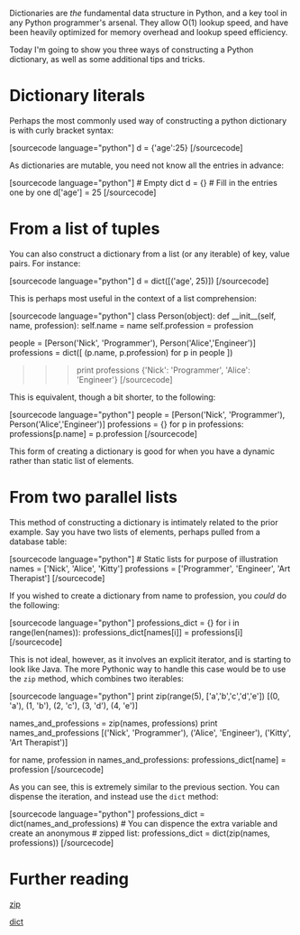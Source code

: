 Dictionaries are *the* fundamental data structure in Python, and a key tool in any Python programmer's arsenal.  They allow O(1) lookup speed, and have been heavily optimized for memory overhead and lookup speed efficiency.

Today I'm going to show you three ways of constructing a Python dictionary, as well as some additional tips and tricks.

# Dictionary literals
Perhaps the most commonly used way of constructing a python dictionary is with curly bracket syntax:

<div>
[sourcecode language="python"]
d = {'age':25}
[/sourcecode]
</div>

As dictionaries are mutable, you need not know all the entries in advance:

<div>
[sourcecode language="python"]
# Empty dict
d = {}
# Fill in the entries one by one
d['age'] = 25
[/sourcecode]
</div>

# From a list of tuples
You can also construct a dictionary from a list (or any iterable) of key, value pairs.  For instance:

<div>
[sourcecode language="python"]
d = dict([('age', 25)])
[/sourcecode]
</div>

This is perhaps most useful in the context of a list comprehension:

<div>
[sourcecode language="python"]
class Person(object):
	def __init__(self, name, profession):
		self.name = name
		self.profession = profession
		
people = [Person('Nick', 'Programmer'), Person('Alice','Engineer')]
professions = dict([ (p.name, p.profession) for p in people ])
>>> print professions
{'Nick': 'Programmer', 'Alice': 'Engineer'}
[/sourcecode]
</div>

This is equivalent, though a bit shorter, to the following:

<div>
[sourcecode language="python"]
people = [Person('Nick', 'Programmer'), Person('Alice','Engineer')]
professions = {}
for p in professions:
	professions[p.name] = p.profession
[/sourcecode]
</div>

This form of creating a dictionary is good for when you have a dynamic rather than static list of elements.

# From two parallel lists
This method of constructing a dictionary is intimately related to the prior example.  Say you have two lists of elements, perhaps pulled from a database table:

<div>
[sourcecode language="python"]
# Static lists for purpose of illustration
names = ['Nick', 'Alice', 'Kitty']
professions = ['Programmer', 'Engineer', 'Art Therapist']
[/sourcecode]
</div>

If you wished to create a dictionary from name to profession, you *could* do the following:

<div>
[sourcecode language="python"]
professions_dict = {}
for i in range(len(names)):
	professions_dict[names[i]] = professions[i]
[/sourcecode]
</div>

This is not ideal, however, as it involves an explicit iterator, and is starting to look like Java.  The more Pythonic way to handle this case would be to use the `zip` method, which combines two iterables:

<div>
[sourcecode language="python"]
print zip(range(5), ['a','b','c','d','e'])
[(0, 'a'), (1, 'b'), (2, 'c'), (3, 'd'), (4, 'e')]

names_and_professions = zip(names, professions)
print names_and_professions
[('Nick', 'Programmer'), ('Alice', 'Engineer'), ('Kitty', 'Art Therapist')]

for name, profession in names_and_professions:
	professions_dict[name] = profession
[/sourcecode]
</div>
	
As you can see, this is extremely similar to the previous section.  You can dispense the iteration, and instead use the `dict` method:

<div>
[sourcecode language="python"]
professions_dict = dict(names_and_professions)
# You can dispence the extra variable and create an anonymous
# zipped list:
professions_dict = dict(zip(names, professions))
[/sourcecode]
</div>

# Further reading
[zip](http://docs.python.org/library/functions.html#zip)

[dict](http://docs.python.org/library/stdtypes.html#dict)



